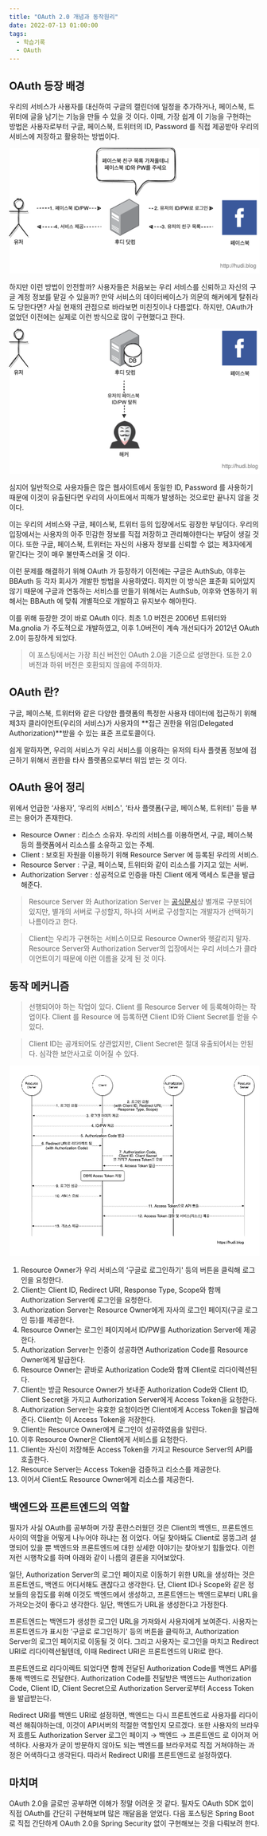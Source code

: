 ```yaml
---
title: "OAuth 2.0 개념과 동작원리"
date: 2022-07-13 01:00:00
tags:
  - 학습기록
  - OAuth
---
```


## OAuth 등장 배경

우리의 서비스가 사용자를 대신하여 구글의 캘린더에 일정을 추가하거나, 페이스북, 트위터에 글을 남기는 기능을 만들 수 있을 것 이다. 이때, 가장 쉽게 이 기능을 구현하는 방법은 사용자로부터 구글, 페이스북, 트위터의 ID, Password 를 직접 제공받아 우리의 서비스에 저장하고 활용하는 방법이다.

![](./1.png)

하지만 이런 방법이 안전할까? 사용자들은 처음보는 우리 서비스를 신뢰하고 자신의 구글 계정 정보를 맡길 수 있을까? 만약 서비스의 데이터베이스가 의문의 해커에게 탈취라도 당한다면? 사실 현재의 관점으로 바라보면 미친짓이나 다름없다. 하지만, OAuth가 없었던 이전에는 실제로 이런 방식으로 많이 구현했다고 한다.

![](./2.png)

심지어 일반적으로 사용자들은 많은 웹사이트에서 동일한 ID, Password 를 사용하기 때문에 이것이 유출된다면 우리의 사이트에서 피해가 발생하는 것으로만 끝나지 않을 것 이다.

이는 우리의 서비스와 구글, 페이스북, 트위터 등의 입장에서도 굉장한 부담이다. 우리의 입장에서는 사용자의 아주 민감한 정보를 직접 저장하고 관리해야한다는 부담이 생길 것 이다. 또한 구글, 페이스북, 트위터는 자신의 사용자 정보를 신뢰할 수 없는 제3자에게 맡긴다는 것이 매우 불만족스러울 것 이다.

이런 문제를 해결하기 위해 OAuth 가 등장하기 이전에는 구글은 AuthSub, 야후는 BBAuth 등 각자 회사가 개발한 방법을 사용하였다. 하지만 이 방식은 표준화 되어있지 않기 때문에 구글과 연동하는 서비스를 만들기 위해서는 AuthSub, 야후와 연동하기 위해서는 BBAuth 에 맞춰 개별적으로 개발하고 유지보수 해야한다.

이를 위해 등장한 것이 바로 OAuth 이다. 최초 1.0 버전은 2006년 트위터와 Ma.gnolia 가 주도적으로 개발하였고, 이후 1.0버전이 계속 개선되다가 2012년 OAuth 2.0이 등장하게 되었다.

> 이 포스팅에서는 가장 최신 버전인 OAuth 2.0을 기준으로 설명한다. 또한 2.0 버전과 하위 버전은 호환되지 않음에 주의하자.

## OAuth 란?

구글, 페이스북, 트위터와 같은 다양한 플랫폼의 특정한 사용자 데이터에 접근하기 위해 제3자 클라이언트(우리의 서비스)가 사용자의 **접근 권한을 위임(Delegated Authorization)**받을 수 있는 표준 프로토콜이다.

쉽게 말하자면, 우리의 서비스가 우리 서비스를 이용하는 유저의 타사 플랫폼 정보에 접근하기 위해서 권한을 타사 플랫폼으로부터 위임 받는 것 이다.

## OAuth 용어 정리

위에서 언급한 ‘사용자', ‘우리의 서비스', ‘타사 플랫폼(구글, 페이스북, 트위터)' 등을 부르는 용어가 존재한다.

- Resource Owner : 리소스 소유자. 우리의 서비스를 이용하면서, 구글, 페이스북 등의 플랫폼에서 리소스를 소유하고 있는 주체.
- Client : 보호된 자원을 이용하기 위해 Resource Server 에 등록된 우리의 서비스.
- Resource Server : 구글, 페이스북, 트위터와 같이 리소스를 가지고 있는 서버.
- Authorization Server : 성공적으로 인증을 마친 Client 에게 액세스 토큰을 발급해준다.

> Resource Server 와 Authorization Server 는 [공식문서](https://datatracker.ietf.org/doc/html/rfc6749#section-1.2)상 별개로 구분되어 있지만, 별개의 서버로 구성할지, 하나의 서버로 구성할지는 개발자가 선택하기 나름이라고 한다.

> Client는 우리가 구현하는 서비스이므로 Resource Owner와 헷갈리지 말자. Resource Server와 Authorization Server의 입장에서는 우리 서비스가 클라이언트이기 때문에 이런 이름을 갖게 된 것 이다.

## 동작 메커니즘

> 선행되어야 하는 작업이 있다. Client 를 Resource Server 에 등록해야하는 작업이다. Client 를 Resource 에 등록하면 Client ID와 Client Secret를 얻을 수 있다.

> Client ID는 공개되어도 상관없지만, Client Secret은 절대 유출되어서는 안된다. 심각한 보안사고로 이어질 수 있다.

![OAuth 2.0의 동작원리](./oauth2.0-process.png)

1. Resource Owner가 우리 서비스의 ‘구글로 로그인하기' 등의 버튼을 클릭해 로그인을 요청한다.
2. Client는 Client ID, Redirect URI, Response Type, Scope와 함께 Authorization Server에 로그인을 요청한다.
3. Authorization Server는 Resource Owner에게 자사의 로그인 페이지(구글 로그인 등)를 제공한다.
4. Resource Owner는 로그인 페이지에서 ID/PW를 Authorization Server에 제공한다.
5. Authorization Server는 인증이 성공하면 Authorization Code를 Resource Owner에게 발급한다.
6. Resource Owner는 곧바로 Authorization Code와 함께 Client로 리다이렉션된다.
7. Client는 방금 Resource Owner가 보내준 Authorization Code와 Client ID, Client Secret을 가지고 Authorization Server에게 Access Token을 요청한다.
8. Authorization Server는 유효한 요청이라면 Client에게 Access Token을 발급해준다. Client는 이 Access Token을 저장한다.
9. Client는 Resource Owner에게 로그인이 성공하였음을 알린다.
10. 이후 Resource Owner은 Client에게 서비스를 요청한다.
11. Client는 자신이 저장해둔 Access Token을 가지고 Resource Server의 API를 호출한다.
12. Resource Server는 Access Token을 검증하고 리소스를 제공한다.
13. 이어서 Client도 Resource Owner에게 리소스를 제공한다.

## 백엔드와 프론트엔드의 역할

필자가 사실 OAuth를 공부하며 가장 혼란스러웠던 것은 Client의 백엔드, 프론트엔드 사이의 역할을 어떻게 나누어야 하냐는 점 이었다. 어딜 찾아봐도 Client로 뭉뚱그려 설명되어 있을 뿐 백엔드와 프론트엔드에 대한 상세한 이야기는 찾아보기 힘들었다. 이런저런 시행착오를 하며 아래와 같이 나름의 결론을 지어보았다.

일단, Authorization Server의 로그인 페이지로 이동하기 위한 URL을 생성하는 것은 프론트엔드, 백엔드 어디서해도 괜찮다고 생각한다. 단, Client ID나 Scope와 같은 정보들의 응집도를 위해 이것도 백엔드에서 생성하고, 프론트엔드는 백엔드로부터 URL을 가져오는것이 좋다고 생각한다. 일단, 백엔드가 URL을 생성한다고 가정한다.

프론트엔드는 백엔드가 생성한 로그인 URL을 가져와서 사용자에게 보여준다. 사용자는 프론트엔드가 표시한 ‘구글로 로그인하기' 등의 버튼을 클릭하고, Authorization Server의 로그인 페이지로 이동될 것 이다. 그리고 사용자는 로그인을 마치고 Redirect URI로 리다이렉션될텐데, 이때 Redirect URI은 프론트엔드의 URI로 한다.

프론트엔드로 리다이렉트 되었다면 함께 전달된 Authorization Code를 백엔드 API를 통해 백엔드로 전달한다. Authorization Code를 전달받은 백엔드는 Authorization Code, Client ID, Client Secret으로 Authorization Server로부터 Access Token을 발급받는다.

Redirect URI를 백엔드 URI로 설정하면, 백엔드는 다시 프론트엔드로 사용자를 리다이렉션 해줘야하는데, 이것이 API서버의 적절한 역할인지 모르겠다. 또한 사용자의 브라우저 흐름도 Authorization Server 로그인 페이지 → 백엔드 → 프론트엔드 로 이어져 어색하다. 사용자가 굳이 방문하지 않아도 되는 백엔드를 브라우저로 직접 거쳐야하는 과정은 어색하다고 생각된다. 따라서 Redirect URI를 프론트엔드로 설정하였다.

## 마치며

OAuth 2.0을 글로만 공부하면 이해가 정말 어려운 것 같다. 필자도 OAuth SDK 없이 직접 OAuth를 간단히 구현해보며 많은 깨달음을 얻었다. 다음 포스팅은 Spring Boot로 직접 간단하게 OAuth 2.0을 Spring Security 없이 구현해보는 것을 다뤄보려 한다.
